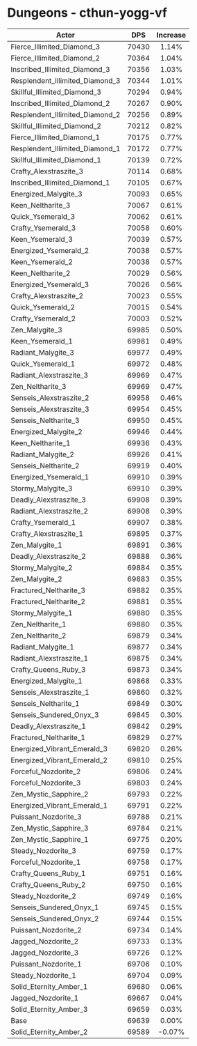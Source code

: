 # Dungeons - cthun-yogg-vf
| Actor | DPS | Increase |
|---|:---:|:---:|
|Fierce_Illimited_Diamond_3|70430|1.14%|
|Fierce_Illimited_Diamond_2|70364|1.04%|
|Inscribed_Illimited_Diamond_3|70356|1.03%|
|Resplendent_Illimited_Diamond_3|70344|1.01%|
|Skillful_Illimited_Diamond_3|70294|0.94%|
|Inscribed_Illimited_Diamond_2|70267|0.90%|
|Resplendent_Illimited_Diamond_2|70256|0.89%|
|Skillful_Illimited_Diamond_2|70212|0.82%|
|Fierce_Illimited_Diamond_1|70175|0.77%|
|Resplendent_Illimited_Diamond_1|70172|0.77%|
|Skillful_Illimited_Diamond_1|70139|0.72%|
|Crafty_Alexstraszite_3|70114|0.68%|
|Inscribed_Illimited_Diamond_1|70105|0.67%|
|Energized_Malygite_3|70093|0.65%|
|Keen_Neltharite_3|70067|0.61%|
|Quick_Ysemerald_3|70062|0.61%|
|Crafty_Ysemerald_3|70058|0.60%|
|Keen_Ysemerald_3|70039|0.57%|
|Energized_Ysemerald_2|70038|0.57%|
|Keen_Ysemerald_2|70038|0.57%|
|Keen_Neltharite_2|70029|0.56%|
|Energized_Ysemerald_3|70026|0.56%|
|Crafty_Alexstraszite_2|70023|0.55%|
|Quick_Ysemerald_2|70015|0.54%|
|Crafty_Ysemerald_2|70003|0.52%|
|Zen_Malygite_3|69985|0.50%|
|Keen_Ysemerald_1|69981|0.49%|
|Radiant_Malygite_3|69977|0.49%|
|Quick_Ysemerald_1|69972|0.48%|
|Radiant_Alexstraszite_3|69969|0.47%|
|Zen_Neltharite_3|69969|0.47%|
|Senseis_Alexstraszite_2|69958|0.46%|
|Senseis_Alexstraszite_3|69954|0.45%|
|Senseis_Neltharite_3|69950|0.45%|
|Energized_Malygite_2|69946|0.44%|
|Keen_Neltharite_1|69936|0.43%|
|Radiant_Malygite_2|69926|0.41%|
|Senseis_Neltharite_2|69919|0.40%|
|Energized_Ysemerald_1|69910|0.39%|
|Stormy_Malygite_3|69910|0.39%|
|Deadly_Alexstraszite_3|69908|0.39%|
|Radiant_Alexstraszite_2|69908|0.39%|
|Crafty_Ysemerald_1|69907|0.38%|
|Crafty_Alexstraszite_1|69895|0.37%|
|Zen_Malygite_1|69891|0.36%|
|Deadly_Alexstraszite_2|69888|0.36%|
|Stormy_Malygite_2|69884|0.35%|
|Zen_Malygite_2|69883|0.35%|
|Fractured_Neltharite_3|69882|0.35%|
|Fractured_Neltharite_2|69881|0.35%|
|Stormy_Malygite_1|69880|0.35%|
|Zen_Neltharite_1|69880|0.35%|
|Zen_Neltharite_2|69879|0.34%|
|Radiant_Malygite_1|69877|0.34%|
|Radiant_Alexstraszite_1|69875|0.34%|
|Crafty_Queens_Ruby_3|69873|0.34%|
|Energized_Malygite_1|69868|0.33%|
|Senseis_Alexstraszite_1|69860|0.32%|
|Senseis_Neltharite_1|69849|0.30%|
|Senseis_Sundered_Onyx_3|69845|0.30%|
|Deadly_Alexstraszite_1|69842|0.29%|
|Fractured_Neltharite_1|69829|0.27%|
|Energized_Vibrant_Emerald_3|69820|0.26%|
|Energized_Vibrant_Emerald_2|69810|0.25%|
|Forceful_Nozdorite_2|69806|0.24%|
|Forceful_Nozdorite_3|69803|0.24%|
|Zen_Mystic_Sapphire_2|69793|0.22%|
|Energized_Vibrant_Emerald_1|69791|0.22%|
|Puissant_Nozdorite_3|69788|0.21%|
|Zen_Mystic_Sapphire_3|69784|0.21%|
|Zen_Mystic_Sapphire_1|69775|0.20%|
|Steady_Nozdorite_3|69759|0.17%|
|Forceful_Nozdorite_1|69758|0.17%|
|Crafty_Queens_Ruby_1|69751|0.16%|
|Crafty_Queens_Ruby_2|69750|0.16%|
|Steady_Nozdorite_2|69749|0.16%|
|Senseis_Sundered_Onyx_1|69745|0.15%|
|Senseis_Sundered_Onyx_2|69744|0.15%|
|Puissant_Nozdorite_2|69734|0.14%|
|Jagged_Nozdorite_2|69733|0.13%|
|Jagged_Nozdorite_3|69726|0.12%|
|Puissant_Nozdorite_1|69706|0.10%|
|Steady_Nozdorite_1|69704|0.09%|
|Solid_Eternity_Amber_1|69680|0.06%|
|Jagged_Nozdorite_1|69667|0.04%|
|Solid_Eternity_Amber_3|69659|0.03%|
|Base|69639|0.00%|
|Solid_Eternity_Amber_2|69589|-0.07%|
